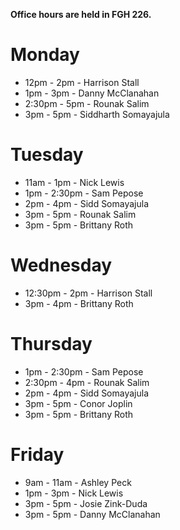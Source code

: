 **Office hours are held in FGH 226.**

# Monday

* 12pm - 2pm - Harrison Stall
* 1pm - 3pm - Danny McClanahan
* 2:30pm - 5pm - Rounak Salim
* 3pm - 5pm - Siddharth Somayajula

# Tuesday

* 11am - 1pm - Nick Lewis
* 1pm - 2:30pm - Sam Pepose
* 2pm - 4pm - Sidd Somayajula
* 3pm - 5pm - Rounak Salim
* 3pm - 5pm - Brittany Roth

# Wednesday

* 12:30pm - 2pm - Harrison Stall
* 3pm - 4pm - Brittany Roth

# Thursday

* 1pm - 2:30pm - Sam Pepose
* 2:30pm - 4pm - Rounak Salim
* 2pm - 4pm - Sidd Somayajula
* 3pm - 5pm - Conor Joplin
* 3pm - 5pm - Brittany Roth

# Friday

* 9am - 11am - Ashley Peck
* 1pm - 3pm - Nick Lewis
* 3pm - 5pm - Josie Zink-Duda
* 3pm - 5pm - Danny McClanahan